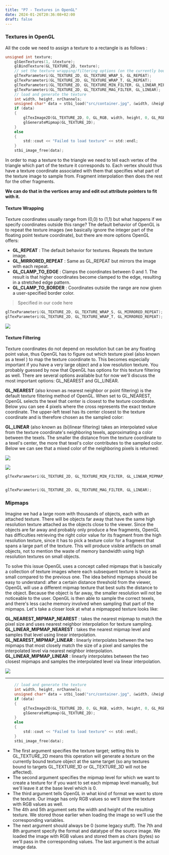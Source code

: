 ```yaml
---
title: "P7 - Textures in OpenGL"
date: 2024-01-26T20:36:08+02:00
draft: false
---
```

### Textures in OpenGL


All the code we need to assign a texture to a rectangle is as follows : 
```c
unsigned int texture;
    glGenTextures(1, &texture);
    glBindTexture(GL_TEXTURE_2D, texture);
    // set the texture wrapping/filtering options (on the currently bound texture object)
    glTexParameteri(GL_TEXTURE_2D, GL_TEXTURE_WRAP_S, GL_REPEAT);
    glTexParameteri(GL_TEXTURE_2D, GL_TEXTURE_WRAP_T, GL_REPEAT);
    glTexParameteri(GL_TEXTURE_2D, GL_TEXTURE_MIN_FILTER, GL_LINEAR_MIPMAP_LINEAR);
    glTexParameteri(GL_TEXTURE_2D, GL_TEXTURE_MAG_FILTER, GL_LINEAR);
    // load and generate the texture
    int width, height, nrChannels;
    unsigned char* data = stbi_load("src/container.jpg", &width, &height, &nrChannels, 0);
    if (data)
    {
        glTexImage2D(GL_TEXTURE_2D, 0, GL_RGB, width, height, 0, GL_RGB, GL_UNSIGNED_BYTE, data);
        glGenerateMipmap(GL_TEXTURE_2D);
    }
    else
    {
        std::cout << "Failed to load texture" << std::endl;
    }
    stbi_image_free(data);

```

In order to map a texture to the triangle we need to tell each vertex of the triangle which part of the texture it corresponds to. Each vertex should thus have a texture coordinate associated with them that specifies what part of the texture image to sample from. Fragment interpolation then does the rest for the other fragments.

**We can do that in the vertices array and edit out attribute pointers to fit with it.**

#### **Texture Wrapping**

Texture coordinates usually range from (0,0) to (1,1) but what happens if we specify coordinates outside this range? The default behavior of OpenGL is to repeat the texture images (we basically ignore the integer part of the floating point texture coordinate), but there are more options OpenGL offers:

- **GL_REPEAT** : The default behavior for textures. Repeats the texture image.
- **GL_MIRRORED_REPEAT** : Same as GL_REPEAT but mirrors the image with each repeat.
- **GL_CLAMP_TO_EDGE** : Clamps the coordinates between 0 and 1. The result is that higher coordinates become clamped to the edge, resulting in a stretched edge pattern.
-  **GL_CLAMP_TO_BORDER** : Coordinates outside the range are now given a user-specified border color.

> Specified in our code here

```c
glTexParameteri(GL_TEXTURE_2D, GL_TEXTURE_WRAP_S, GL_MIRRORED_REPEAT);
glTexParameteri(GL_TEXTURE_2D, GL_TEXTURE_WRAP_T, GL_MIRRORED_REPEAT);
```
![](https://open.gl/media/img/c3_clamping.png)

#### Texture Filtering
Texture coordinates do not depend on resolution but can be any floating point value, thus OpenGL has to figure out which texture pixel (also known as a texel ) to map the texture coordinate to. This becomes especially important if you have a very large object and a low resolution texture. You probably guessed by now that OpenGL has options for this texture filtering as well. There are several options available but for now we'll discuss the most important options: GL_NEAREST and GL_LINEAR.

**GL_NEAREST** (also known as nearest neighbor or point filtering) is the default texture filtering method of OpenGL. When set to GL_NEAREST, OpenGL selects the texel that center is closest to the texture coordinate. Below you can see 4 pixels where the cross represents the exact texture coordinate. The upper-left texel has its center closest to the texture coordinate and is therefore chosen as the sampled color:


**GL_LINEAR** (also known as (bi)linear filtering) takes an interpolated value from the texture coordinate's neighboring texels, approximating a color between the texels. The smaller the distance from the texture coordinate to a texel's center, the more that texel's color contributes to the sampled color. Below we can see that a mixed color of the neighboring pixels is returned:

![](https://www.hiperaktif.org/uploads/articles/textureoutput55649.jpg)


![](https://slideplayer.com/slide/17906772/108/images/43/Bi-linear+filtering+%28GL_LINEAR%29.jpg)

```c
glTexParameteri(GL_TEXTURE_2D, GL_TEXTURE_MIN_FILTER, GL_LINEAR_MIPMAP_LINEAR);


glTexParameteri(GL_TEXTURE_2D, GL_TEXTURE_MAG_FILTER, GL_LINEAR);
```

### Mipmaps

Imagine we had a large room with thousands of objects, each with an attached texture. There will be objects far away that have the same high resolution texture attached as the objects close to the viewer. Since the objects are far away and probably only produce a few fragments, OpenGL has difficulties retrieving the right color value for its fragment from the high resolution texture, since it has to pick a texture color for a fragment that spans a large part of the texture. This will produce visible artifacts on small objects, not to mention the waste of memory bandwidth using high resolution textures on small objects.

To solve this issue OpenGL uses a concept called mipmaps that is basically a collection of texture images where each subsequent texture is twice as small compared to the previous one. The idea behind mipmaps should be easy to understand: after a certain distance threshold from the viewer, OpenGL will use a different mipmap texture that best suits the distance to the object. Because the object is far away, the smaller resolution will not be noticeable to the user. OpenGL is then able to sample the correct texels, and there's less cache memory involved when sampling that part of the mipmaps. Let's take a closer look at what a mipmapped texture looks like:

**GL_NEAREST_MIPMAP_NEAREST** : takes the nearest mipmap to match the pixel size and uses nearest neighbor interpolation for texture sampling.
**GL_LINEAR_MIPMAP_NEAREST** : takes the nearest mipmap level and samples that level using linear interpolation.
**GL_NEAREST_MIPMAP_LINEAR** : linearly interpolates between the two mipmaps that most closely match the size of a pixel and samples the interpolated level via nearest neighbor interpolation.
**GL_LINEAR_MIPMAP_LINEAR** : linearly interpolates between the two closest mipmaps and samples the interpolated level via linear interpolation.

![](https://f.hubspotusercontent10.net/hubfs/2426966/Imported_Blog_Media/example_mipmap_chain-1.png)



-----
```c
    // load and generate the texture
    int width, height, nrChannels;
    unsigned char* data = stbi_load("src/container.jpg", &width, &height, &nrChannels, 0);
    if (data)
    {
        glTexImage2D(GL_TEXTURE_2D, 0, GL_RGB, width, height, 0, GL_RGB, GL_UNSIGNED_BYTE, data);
        glGenerateMipmap(GL_TEXTURE_2D);
    }
    else
    {
        std::cout << "Failed to load texture" << std::endl;
    }
    stbi_image_free(data);
```

- The first argument specifies the texture target; setting this to GL_TEXTURE_2D means this operation will generate a texture on the currently bound texture object at the same target (so any textures bound to targets GL_TEXTURE_1D or GL_TEXTURE_3D will not be affected).
- The second argument specifies the mipmap level for which we want to create a texture for if you want to set each mipmap level manually, but we'll leave it at the base level which is 0.
- The third argument tells OpenGL in what kind of format we want to store the texture. Our image has only RGB values so we'll store the texture with RGB values as well.
- The 4th and 5th argument sets the width and height of the resulting texture. We stored those earlier when loading the image so we'll use the corresponding variables.
- The next argument should always be 0 (some legacy stuff).
The 7th and 8th argument specify the format and datatype of the source image. We loaded the image with RGB values and stored them as chars (bytes) so we'll pass in the corresponding values.
The last argument is the actual image data.
